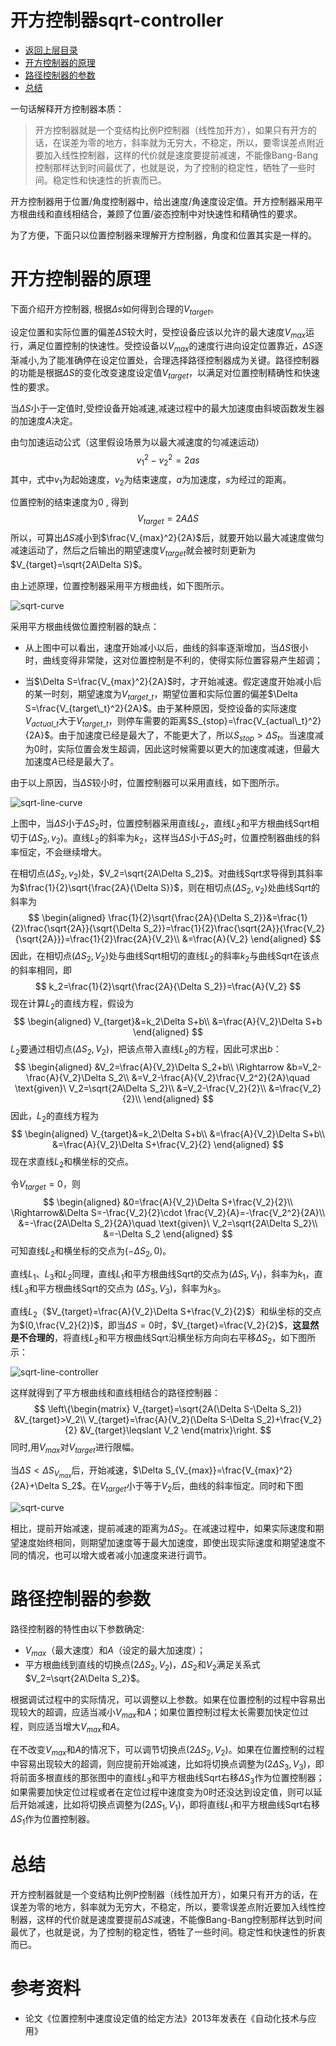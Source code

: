 # 开方控制器sqrt-controller

* [返回上层目录](../pid-control.md)
* [开方控制器的原理](#开方控制器的原理)
* [路径控制器的参数 ](#路径控制器的参数 )
* [总结](#总结)

一句话解释开方控制器本质：

> 开方控制器就是一个变结构比例P控制器（线性加开方），如果只有开方的话，在误差为零的地方，斜率就为无穷大，不稳定，所以，要零误差点附近要加入线性控制器，这样的代价就是速度要提前减速，不能像Bang-Bang控制那样达到时间最优了，也就是说，为了控制的稳定性，牺牲了一些时间。稳定性和快速性的折衷而已。

开方控制器用于位置/角度控制器中，给出速度/角速度设定值。开方控制器采用平方根曲线和直线相结合，兼顾了位置/姿态控制中对快速性和精确性的要求。

为了方便，下面只以位置控制器来理解开方控制器，角度和位置其实是一样的。

# 开方控制器的原理

下面介绍开方控制器, 根据$\Delta s$如何得到合理的$V_{target}$。 

设定位置和实际位置的偏差$\Delta S$较大时，受控设备应该以允许的最大速度$V_{max}$运行，满足位置控制的快速性。受控设备以$V_{max}$的速度行进向设定位置靠近，$\Delta S$逐渐减小,为了能准确停在设定位置处，合理选择路径控制器成为关键。路径控制器的功能是根据$\Delta S$的变化改变速度设定值$V_{target}$，以满足对位置控制精确性和快速性的要求。 

当$\Delta S$小于一定值时,受控设备开始减速,减速过程中的最大加速度由斜坡函数发生器的加速度$A$决定。 

由匀加速运动公式（这里假设场景为以最大减速度的匀减速运动）
$$
v_1^2-v_2^2=2as
$$
其中，式中$v_1$为起始速度，$v_2$为结束速度，$a$为加速度，$s$为经过的距离。

位置控制的结束速度为0 , 得到 
$$
V_{target}=2A\Delta S
$$
所以，可算出$\Delta S$减小到$\frac{V_{max}^2}{2A}$后，就要开始以最大减速度做匀减速运动了，然后之后输出的期望速度$V_{target}$就会被时刻更新为$V_{target}=\sqrt{2A\Delta S}$。

由上述原理，位置控制器采用平方根曲线，如下图所示。

![sqrt-curve](pic/sqrt-curve.png)

采用平方根曲线做位置控制器的缺点：

* 从上图中可以看出，速度开始减小以后，曲线的斜率逐渐增加，当$\Delta S$很小时，曲线变得非常陡，这对位置控制是不利的，使得实际位置容易产生超调；

* 当$\Delta S=\frac{V_{max}^2}{2A}$时，才开始减速。假定速度开始减小后的某一时刻，期望速度为$V_{target\_t}$，期望位置和实际位置的偏差$\Delta S=\frac{V_{target\_t}^2}{2A}$。由于某种原因，受控设备的实际速度$V_{actual\_t}$大于$V_{target\_t}$，则停车需要的距离$S_{stop}=\frac{V_{actual\_t}^2}{2A}$。由于加速度已经是最大了，不能更大了，所以$S_{stop}>\Delta S_t$。当速度减为0时，实际位置会发生超调，因此这时候需要以更大的加速度减速，但最大加速度$A$已经是最大了。 

由于以上原因，当$\Delta S$较小时，位置控制器可以采用直线，如下图所示。 

![sqrt-line-curve](pic/sqrt-line-curve.png)

上图中，当$\Delta S$小于$\Delta S_2$时，位置控制器采用直线$L_2$，直线$L_2$和平方根曲线Sqrt​相切于$(\Delta S_2, v_2)$。直线$L_2$的斜率为$k_2$，这样当$\Delta S$小于$\Delta S_2$时，位置控制器曲线的斜率恒定，不会继续增大。

在相切点$(\Delta S_2, v_2)$处，$V_2=\sqrt{2A\Delta S_2}$。对曲线Sqrt求导得到其斜率为$\frac{1}{2}\sqrt{\frac{2A}{\Delta S}}$，则在相切点$(\Delta S_2, v_2)$处曲线Sqrt的斜率为
$$
\begin{aligned}
\frac{1}{2}\sqrt{\frac{2A}{\Delta S_2}}&=\frac{1}{2}\frac{\sqrt{2A}}{\sqrt{\Delta S_2}}=\frac{1}{2}\frac{\sqrt{2A}}{\frac{V_2}{\sqrt{2A}}}=\frac{1}{2}\frac{2A}{V_2}\\
&=\frac{A}{V_2}
\end{aligned}
$$
因此，在相切点$(\Delta S_2, V_2)$处与曲线Sqrt相切的直线$L_2$的斜率$k_2$与曲线Sqrt在该点的斜率相同，即
$$
k_2=\frac{1}{2}\sqrt{\frac{2A}{\Delta S_2}}=\frac{A}{V_2}
$$
现在计算$L_2$的直线方程，假设为
$$
\begin{aligned}
V_{target}&=k_2\Delta S+b\\
&=\frac{A}{V_2}\Delta S+b
\end{aligned}
$$
$L_2$要通过相切点$(\Delta S_2, V_2)$，把该点带入直线$L_2$的方程，因此可求出$b$：
$$
\begin{aligned}
&V_2=\frac{A}{V_2}\Delta S_2+b\\
\Rightarrow &b=V_2-\frac{A}{V_2}\Delta S_2\\
&=V_2-\frac{A}{V_2}\frac{V_2^2}{2A}\quad \text{given}\ V_2=\sqrt{2A\Delta S_2}\\
&=V_2-\frac{V_2}{2}\\
&=\frac{V_2}{2}\\
\end{aligned}
$$
因此，$L_2$的直线方程为
$$
\begin{aligned}
V_{target}&=k_2\Delta S+b\\
&=\frac{A}{V_2}\Delta S+b\\
&=\frac{A}{V_2}\Delta S+\frac{V_2}{2}
\end{aligned}
$$
现在求直线$L_2$和横坐标的交点。

令$V_{target}=0$，则
$$
\begin{aligned}
&0=\frac{A}{V_2}\Delta S+\frac{V_2}{2}\\
\Rightarrow&\Delta S=-\frac{V_2}{2}\cdot \frac{V_2}{A}=-\frac{V_2^2}{2A}\\
&=-\frac{2A\Delta S_2}{2A}\quad \text{given}\ V_2=\sqrt{2A\Delta S_2}\\
&=-\Delta S_2
\end{aligned}
$$
可知直线$L_2$和横坐标的交点为$(-\Delta S_2, 0)$。

直线$L_1$、$L_3$和$L_2$同理，直线$L_1$和平方根曲线Sqrt的交点为$(\Delta S_1, V_1)$，斜率为$k_1$，直线$L_3$和平方根曲线Sqrt的交点为 $(\Delta S_3, V_3)$，斜率为$k_3$。

直线$L_2$（$V_{target}=\frac{A}{V_2}\Delta S+\frac{V_2}{2}$）和纵坐标的交点为$(0,\frac{V_2}{2})$，即当$\Delta S=0$时，$V_{target}=\frac{V_2}{2}$，**这显然是不合理的**，将直线$L_2$和平方根曲线Sqrt沿横坐标方向向右平移$\Delta S_2$，如下图所示：

![sqrt-line-controller](pic/sqrt-line-controller.png)

这样就得到了平方根曲线和直线相结合的路径控制器：
$$
\left\{\begin{matrix}
V_{target}=\sqrt{2A(\Delta S-\Delta S_2)} &V_{target}>V_2\\ 
V_{target}=\frac{A}{V_2}(\Delta S-\Delta S_2)+\frac{V_2}{2} &V_{target}\leqslant V_2
\end{matrix}\right.
$$
同时,用$V_{max}$对$V_{target}$进行限幅。

当$\Delta S < \Delta S_{V_{max}}$后，开始减速，$\Delta S_{V_{max}}=\frac{V_{max}^2}{2A}+\Delta S_2$。在$V_{target}$小于等于$V_2$后，曲线的斜率恒定。同时和下图

![sqrt-curve](pic/sqrt-curve.png)

相比，提前开始减速，提前减速的距离为$\Delta S_2$。在减速过程中，如果实际速度和期望速度始终相同，则期望加速度等于最大加速度，即使出现实际速度和期望速度不同的情况，也可以增大或者减小加速度来进行调节。

# 路径控制器的参数 

路径控制器的特性由以下参数确定:

* $V_{max}$（最大速度）和$A$（设定的最大加速度）；
* 平方根曲线到直线的切换点$(2\Delta S_2, V_2)$，$\Delta S_2$和$V_2$满足关系式$V_2=\sqrt{2A\Delta S_2}$。

根据调试过程中的实际情况，可以调整以上参数。如果在位置控制的过程中容易出现较大的超调，应适当减小$V _{max}$和$A$；如果位置控制过程太长需要加快定位过程，则应适当增大$V_{max}$和$A$。

在不改变$V_{max}$和$A$的情况下，可以调节切换点$(2\Delta S_2, V_2)$。如果在位置控制的过程中容易出现较大的超调，则应提前开始减速，比如将切换点调整为$(2\Delta S_3, V_3)$，即将前面多根直线的那张图中的直线$L_3$和平方根曲线Sqrt右移$\Delta S_3$作为位置控制器；如果需要加快定位过程或者在定位过程中速度变为0时还没达到设定值，则可以延后开始减速，比如将切换点调整为$(2\Delta S_1, V_1)$，即将直线$L_1$和平方根曲线Sqrt右移$\Delta S_1$作为位置控制器。 

# 总结

开方控制器就是一个变结构比例P控制器（线性加开方），如果只有开方的话，在误差为零的地方，斜率就为无穷大，不稳定，所以，要零误差点附近要加入线性控制器，这样的代价就是速度要提前$\Delta S$减速，不能像Bang-Bang控制那样达到时间最优了，也就是说，为了控制的稳定性，牺牲了一些时间。稳定性和快速性的折衷而已。

# 参考资料

* 论文《位置控制中速度设定值的给定方法》2013年发表在《自动化技术与应用》  

